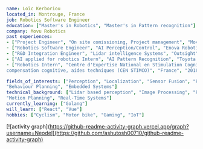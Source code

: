 ```yaml
name: Loïc Kerboriou
located_in: Montrouge, France
job: Robotics Software Engineer
education: ["Master's in Robotics", "Master's in Pattern recognition"]
company: Movu Robotics
past experiences:
- ["Project Engineer", "On site comissioning, Project management", "Movu Robotics", "France", "2023 - "]
- ["Robotics Software Engineer", "AI Perception/Control", "Enova Robotics", "France", "2021 - 2022"]
- ["R&D Integration Engineer", "Lidar intelligence Systems", "Outsight", "France", "2019 - 2021"]
- ["AI applied for robotics Intern", "AI Pattern Recognition", "Toyota Motor Europe", "Belgium", "2019"]
- ["Robotics Intern", "Centre d'Expertise National en Stimulation Cognitive, stimulation cognitive,
compensation cognitive, aides techniques (CEN STIMCO)", "France", "2018"]

fields_of_interests: ["Perception", "Localization", "Sensor Fusion", "Path Planning", "Trajectory Planning",
"Behaviour Planning", "Embedded Systems"]
technical_background: ["Lidar based perception", "Image Processing", "Pattern recognition",
"Motion Planning", "Real-Time Systems"]
currently_learning: ["Golang"]
will_learn: ["React", "Vue"]
hobbies: ["Cyclism", "Motor bike", "Gaming", "IoT"]
```

[![activity graph](https://github-readme-activity-graph.vercel.app/graph?username=Neodel](https://github.com/ashutosh00710/github-readme-activity-graph)


<!---
Neodel/Neodel is a ✨ special ✨ repository because its `README.md` (this file) appears on your GitHub profile.
You can click the Preview link to take a look at your changes.
--->
